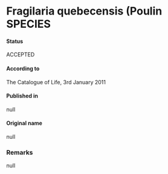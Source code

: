 Fragilaria quebecensis (Poulin SPECIES
=======

#### Status
ACCEPTED

#### According to
The Catalogue of Life, 3rd January 2011

#### Published in
null

#### Original name
null

### Remarks
null
